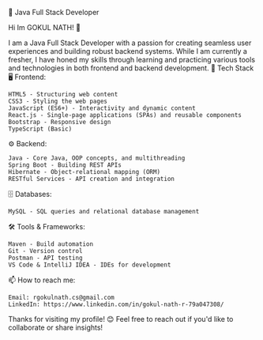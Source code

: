 🚀 Java Full Stack Developer

Hi Im GOKUL NATH! 👋

I am a Java Full Stack Developer with a passion for creating seamless user experiences and building robust backend systems. While I am currently a fresher, I have honed my skills through learning and practicing various tools and technologies in both frontend and backend development.
🔧 Tech Stack
🖥️ Frontend:

    HTML5 - Structuring web content
    CSS3 - Styling the web pages
    JavaScript (ES6+) - Interactivity and dynamic content
    React.js - Single-page applications (SPAs) and reusable components
    Bootstrap - Responsive design
    TypeScript (Basic)

⚙️ Backend:

    Java - Core Java, OOP concepts, and multithreading
    Spring Boot - Building REST APIs
    Hibernate - Object-relational mapping (ORM)
    RESTful Services - API creation and integration

🗄️ Databases:

    MySQL - SQL queries and relational database management

🛠️ Tools & Frameworks:

    Maven - Build automation
    Git - Version control
    Postman - API testing
    VS Code & IntelliJ IDEA - IDEs for development
    
📫 How to reach me:

    Email: rgokulnath.cs@gmail.com
    LinkedIn: https://www.linkedin.com/in/gokul-nath-r-79a047308/ 

Thanks for visiting my profile! 😊 Feel free to reach out if you'd like to collaborate or share insights!
